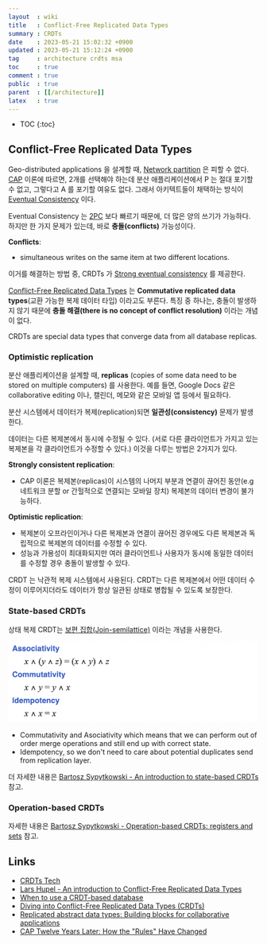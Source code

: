 ```yaml
---
layout  : wiki
title   : Conflict-Free Replicated Data Types
summary : CRDTs
date    : 2023-05-21 15:02:32 +0900
updated : 2023-05-21 15:12:24 +0900
tag     : architecture crdts msa
toc     : true
comment : true
public  : true
parent  : [[/architecture]]
latex   : true
---
```

* TOC
{:toc}

## Conflict-Free Replicated Data Types

Geo-distributed applications 을 설계할 때, [Network partition](https://en.wikipedia.org/wiki/Network_partition) 은 피할 수 없다.
[CAP](https://baekjungho.github.io/wiki/architecture/architecture-cap/) 이론에 따르면, 2개를 선택해야 하는데 분산 애플리케이션에서 P 는 절대 포기할 수 없고,
그렇다고 A 를 포기할 여유도 없다. 그래서 아키텍트들이 채택하는 방식이 [Eventual Consistency](https://baekjungho.github.io/wiki/msa/msa-eventual-consistency/) 이다.

Eventual Consistency 는 [2PC](https://baekjungho.github.io/wiki/msa/msa-xa/#two-phase-commit) 보다 빠르기 때문에, 더 많은 양의 쓰기가 가능하다. 하지만 한 가지 문제가 있는데, 바로 __충돌(conflicts)__ 가능성이다.

__Conflicts__:
- simultaneous writes on the same item at two different locations.

이거를 해결하는 방법 중, CRDTs 가 [Strong eventual consistency](https://en.wikipedia.org/wiki/Eventual_consistency#Strong_eventual_consistency) 를 제공한다.

[Conflict-Free Replicated Data Types](https://en.wikipedia.org/wiki/Conflict-free_replicated_data_type) 는 __Commutative replicated data types__(교환 가능한 복제 데이터 타입) 이라고도 부른다.
특징 중 하나는, 충돌이 발생하지 않기 때문에 __충돌 해결(there is no concept of conflict resolution)__ 이라는 개념이 없다.

CRDTs are special data types that converge data from all database replicas.

### Optimistic replication

분산 애플리케이션을 설계할 때, __replicas__ (copies of some data need to be stored on multiple computers) 를 사용한다. 예를 들면, Google Docs 같은 collaborative editing 이나, 캘린더, 메모와 같은 모바일 앱 등에서 필요하다.

분산 시스템에서 데이터가 복제(replication)되면 __일관성(consistency)__ 문제가 발생한다.

데이터는 다른 복제본에서 동시에 수정될 수 있다. (서로 다른 클라이언트가 가지고 있는 복제본을 각 클라이언트가 수정할 수 있다.) 이것을 다루는 방법은 2가지가 있다.

__Strongly consistent replication__:
- CAP 이론은 복제본(replicas)이 시스템의 나머지 부분과 연결이 끊어진 동안(e.g 네트워크 분할 or 간헐적으로 연결되는 모바일 장치) 복제본의 데이터 변경이 불가능하다.

__Optimistic replication__:
- 복제본이 오프라인이거나 다른 복제본과 연결이 끊어진 경우에도 다른 복제본과 독립적으로 복제본의 데이터를 수정할 수 있다.
- 성능과 가용성이 최대화되지만 여러 클라이언트나 사용자가 동시에 동일한 데이터를 수정할 경우 충돌이 발생할 수 있다.

CRDT 는 낙관적 복제 시스템에서 사용된다. CRDT는 다른 복제본에서 어떤 데이터 수정이 이루어지더라도 데이터가 항상 일관된 상태로 병합될 수 있도록 보장한다. 

### State-based CRDTs

상태 복제 CRDT는 [보편 집합(Join-semilattice)](https://en.wikipedia.org/wiki/Semilattice) 이라는 개념을 사용한다.

![](/resource/wiki/architecture-crdts/state-crdts.png)

- Commutativity and Asociativity which means that we can perform out of order merge operations and still end up with correct state.
- Idempotency, so we don't need to care about potential duplicates send from replication layer.

더 자세한 내용은 [Bartosz Sypytkowski - An introduction to state-based CRDTs](https://www.bartoszsypytkowski.com/the-state-of-a-state-based-crdts/) 참고.

### Operation-based CRDTs

자세한 내용은 [Bartosz Sypytkowski - Operation-based CRDTs: registers and sets](https://www.bartoszsypytkowski.com/operation-based-crdts-registers-and-sets/) 참고.

## Links

- [CRDTs Tech](https://crdt.tech/)
- [Lars Hupel - An introduction to Conflict-Free Replicated Data Types](https://lars.hupel.info/topics/crdt/01-intro/)
- [When to use a CRDT-based database](https://www.infoworld.com/article/3305321/when-to-use-a-crdt-based-database.html)
- [Diving into Conflict-Free Replicated Data Types (CRDTs)](https://redis.com/blog/diving-into-crdts/)
- [Replicated abstract data types: Building blocks for collaborative applications](https://www.sciencedirect.com/science/article/abs/pii/S0743731510002716)
- [CAP Twelve Years Later: How the "Rules" Have Changed](https://www.infoq.com/articles/cap-twelve-years-later-how-the-rules-have-changed/)